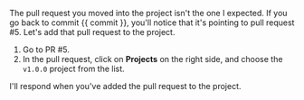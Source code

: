 The pull request you moved into the project isn't the one I expected. If you go back to commit {{ commit }}, you'll notice that it's pointing to pull request #5. Let's add that pull request to the project.

1. Go to PR #5.
1. In the pull request, click on **Projects** on the right side, and choose the `v1.0.0` project from the list.

I'll respond when you've added the pull request to the project.
